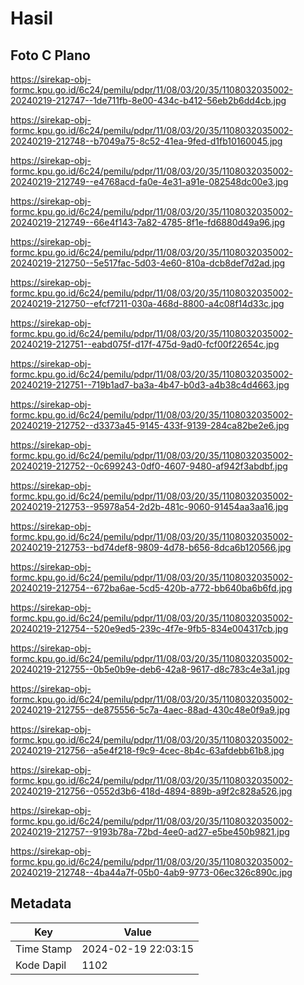 # Hasil

## Foto C Plano

https://sirekap-obj-formc.kpu.go.id/6c24/pemilu/pdpr/11/08/03/20/35/1108032035002-20240219-212747--1de711fb-8e00-434c-b412-56eb2b6dd4cb.jpg

https://sirekap-obj-formc.kpu.go.id/6c24/pemilu/pdpr/11/08/03/20/35/1108032035002-20240219-212748--b7049a75-8c52-41ea-9fed-d1fb10160045.jpg

https://sirekap-obj-formc.kpu.go.id/6c24/pemilu/pdpr/11/08/03/20/35/1108032035002-20240219-212749--e4768acd-fa0e-4e31-a91e-082548dc00e3.jpg

https://sirekap-obj-formc.kpu.go.id/6c24/pemilu/pdpr/11/08/03/20/35/1108032035002-20240219-212749--66e4f143-7a82-4785-8f1e-fd6880d49a96.jpg

https://sirekap-obj-formc.kpu.go.id/6c24/pemilu/pdpr/11/08/03/20/35/1108032035002-20240219-212750--5e517fac-5d03-4e60-810a-dcb8def7d2ad.jpg

https://sirekap-obj-formc.kpu.go.id/6c24/pemilu/pdpr/11/08/03/20/35/1108032035002-20240219-212750--efcf7211-030a-468d-8800-a4c08f14d33c.jpg

https://sirekap-obj-formc.kpu.go.id/6c24/pemilu/pdpr/11/08/03/20/35/1108032035002-20240219-212751--eabd075f-d17f-475d-9ad0-fcf00f22654c.jpg

https://sirekap-obj-formc.kpu.go.id/6c24/pemilu/pdpr/11/08/03/20/35/1108032035002-20240219-212751--719b1ad7-ba3a-4b47-b0d3-a4b38c4d4663.jpg

https://sirekap-obj-formc.kpu.go.id/6c24/pemilu/pdpr/11/08/03/20/35/1108032035002-20240219-212752--d3373a45-9145-433f-9139-284ca82be2e6.jpg

https://sirekap-obj-formc.kpu.go.id/6c24/pemilu/pdpr/11/08/03/20/35/1108032035002-20240219-212752--0c699243-0df0-4607-9480-af942f3abdbf.jpg

https://sirekap-obj-formc.kpu.go.id/6c24/pemilu/pdpr/11/08/03/20/35/1108032035002-20240219-212753--95978a54-2d2b-481c-9060-91454aa3aa16.jpg

https://sirekap-obj-formc.kpu.go.id/6c24/pemilu/pdpr/11/08/03/20/35/1108032035002-20240219-212753--bd74def8-9809-4d78-b656-8dca6b120566.jpg

https://sirekap-obj-formc.kpu.go.id/6c24/pemilu/pdpr/11/08/03/20/35/1108032035002-20240219-212754--672ba6ae-5cd5-420b-a772-bb640ba6b6fd.jpg

https://sirekap-obj-formc.kpu.go.id/6c24/pemilu/pdpr/11/08/03/20/35/1108032035002-20240219-212754--520e9ed5-239c-4f7e-9fb5-834e004317cb.jpg

https://sirekap-obj-formc.kpu.go.id/6c24/pemilu/pdpr/11/08/03/20/35/1108032035002-20240219-212755--0b5e0b9e-deb6-42a8-9617-d8c783c4e3a1.jpg

https://sirekap-obj-formc.kpu.go.id/6c24/pemilu/pdpr/11/08/03/20/35/1108032035002-20240219-212755--de875556-5c7a-4aec-88ad-430c48e0f9a9.jpg

https://sirekap-obj-formc.kpu.go.id/6c24/pemilu/pdpr/11/08/03/20/35/1108032035002-20240219-212756--a5e4f218-f9c9-4cec-8b4c-63afdebb61b8.jpg

https://sirekap-obj-formc.kpu.go.id/6c24/pemilu/pdpr/11/08/03/20/35/1108032035002-20240219-212756--0552d3b6-418d-4894-889b-a9f2c828a526.jpg

https://sirekap-obj-formc.kpu.go.id/6c24/pemilu/pdpr/11/08/03/20/35/1108032035002-20240219-212757--9193b78a-72bd-4ee0-ad27-e5be450b9821.jpg

https://sirekap-obj-formc.kpu.go.id/6c24/pemilu/pdpr/11/08/03/20/35/1108032035002-20240219-212748--4ba44a7f-05b0-4ab9-9773-06ec326c890c.jpg


## Metadata

| Key        | Value               |
| ---------- | ------------------- |
| Time Stamp | 2024-02-19 22:03:15 |
| Kode Dapil | 1102                |




